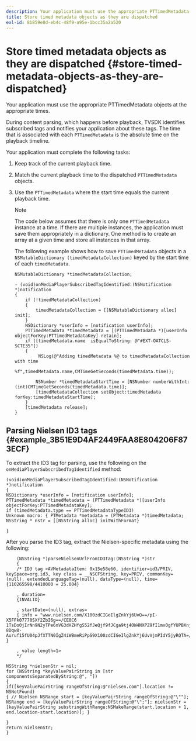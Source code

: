 ```yaml
---
description: Your application must use the appropriate PTTimedMetadata objects at the appropriate times.
title: Store timed metadata objects as they are dispatched
exl-id: 8b859e8d-eb4c-48f9-a95e-1bcc35a2a520
---
```

# Store timed metadata objects as they are dispatched {#store-timed-metadata-objects-as-they-are-dispatched}

Your application must use the appropriate PTTimedMetadata objects at the appropriate times.

 During content parsing, which happens before playback, TVSDK identifies subscribed tags and notifies your application about these tags. The time that is associated with each `PTTimedMetadata` is the absolute time on the playback timeline.

Your application must complete the following tasks: 

1. Keep track of the current playback time.
1. Match the current playback time to the dispatched `PTTimedMetadata` objects.

1. Use the `PTTimedMetadata` where the start time equals the current playback time.

   >[!NOTE]
   >
   >The code below assumes that there is only one `PTTimedMetadata` instance at a time. If there are multiple instances, the application must save them appropriately in a dictionary. One method is to create an array at a given time and store all instances in that array.

   The following example shows how to save `PTTimedMetadata` objects in a `NSMutableDictionary (timedMetadataCollection)` keyed by the start time of each `timedMetadata`. 

   ```
   NSMutableDictionary *timedMetadataCollection; 
     
   - (void)onMediaPlayerSubscribedTagIdentified:(NSNotification *)notification 
   { 
       if (!timedMetadataCollection) 
       { 
           timedMetadataCollection = [[NSMutableDictionary alloc] init]; 
       } 
       NSDictionary *userInfo = [notification userInfo]; 
       PTTimedMetadata *timedMetadata = [(PTTimedMetadata *)[userInfo objectForKey:PTTimedMetadataKey] retain]; 
       if ([timedMetadata.name  isEqualToString: @"#EXT-OATCLS-SCTE35"]) 
       { 
            NSLog(@"Adding timedMetadata %@ to timedMetadataCollection with time                      
                    %f",timedMetadata.name,CMTimeGetSeconds(timedMetadata.time)); 
     
           NSNumber *timedMetadataStartTime = [NSNumber numberWithInt:(int)CMTimeGetSeconds(timedMetadata.time)]; 
           [timedMetadataCollection setObject:timedMetadata forKey:timedMetadataStartTime]; 
       } 
       [timedMetadata release]; 
   }
   ```

## Parsing Nielsen ID3 tags {#example_3B51E9D4AF2449FAA8E804206F873ECF}

To extract the ID3 tag for parsing, use the following on the `onMediaPlayerSubscribedTagIdentified` method: 

```
(void)onMediaPlayerSubscribedTagIdentified:(NSNotification *)notification 
{ 
NSDictionary *userInfo = [notification userInfo]; 
PTTimedMetadata *timedMetadata = (PTTimedMetadata *)[userInfo objectForKey:PTTimedMetadataKey]; 
if (timedMetadata.type == PTTimedMetadataTypeID3) 
Unknown macro: { PTMetadata *metadata = (PTMetadata *)timedMetadata; NSString * nstr = [[NSString alloc] initWithFormat} 
 
}
```

After you parse the ID3 tag, extract the Nielsen-specific metadata using the following: 

```
    (NSString *)parseNielsenUrlFromID3Tag:(NSString *)str 
    { 
    /* ID3 tag <AVMetadataItem: 0x15e58e60, identifier=id3/PRIV, keySpace=org.id3, key class = __NSCFString, key=PRIV, commonKey=(null), extendedLanguageTag=(null), dataType=(null), time= {110265598/4410000 = 25.004} 
 
    , duration= 
    {INVALID} 
 
    , startDate=(null), extras= 
    { info = "www.nielsen.com/X100zdCIGeIlgZnkYj6UvQ==/pI-X5FFk07770SXf2ZbI6g==/CE0C6​1TsDo0jIrNn9N2yTPe6nVG3dHZHfgS52fJeQjf9fJCga9tj4OW4NXPZ9fI1mx0gfYUPBXnjqolHemZPtn_FCoNg​8Dqw8-Auruf15fU04pJfXTTN0IgZ4iWBmeRiPpS9X100zdCIGeIlgZnkYj6UvVjmPIdY5jyRQTA=/00000/21778/00"; } 
 
    , value length=1> 
    */ 
 
NSString *nielsenStr = nil; 
for (NSString *keyValuePairString in [str componentsSeparatedByString:@", "]) 
{ 
if([keyValuePairString rangeOfString:@"nielsen.com"].location != NSNotFound) 
{ // Nielsen NSRange start = [keyValuePairString rangeOfString:@"\""]; NSRange end = [keyValuePairString rangeOfString:@"\";"]; nielsenStr = [keyValuePairString substringWithRange:NSMakeRange(start.location + 1, end.location-start.location)]; } 
 
} 
return nielsenStr; 
}
```
